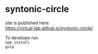 # syntonic-circle

site is published here:<br />
https://virtual-lab.github.io/syntonic-circle/<br />

To develope run<br />
<code>npm install</code><br />
<code>gulp</code>
